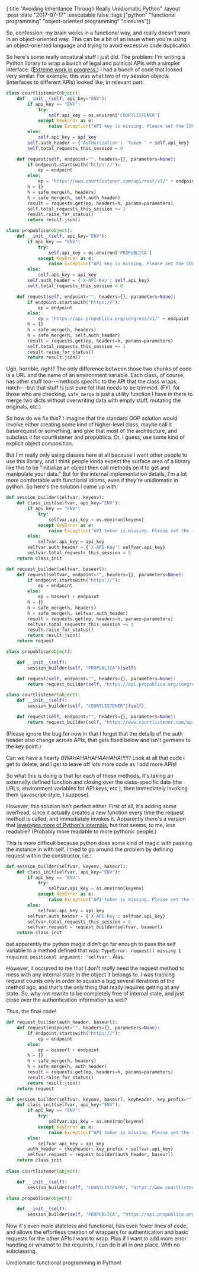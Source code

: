 {:title "Avoiding Inheritance Through Really Unidiomatic Python"
 :layout :post
 :date "2017-07-17"
 :executable false
 :tags  ["python" "functional programming" "object-oriented programming" "closures"]}
 
So, confession: my brain works in a functional way, and really doesn't work in an object-oriented way. This can be a bit of an issue when you're using an object-oriented language and trying to avoid excessive code duplication.  

So here's some really unnatural stuff I just did. The problem: I'm writing a Python library to wrap a bunch of legal and political APIs with a simpler interface. ([Extreme work in progress.](https://github.com/paultopia/lawpy))  I had a bunch of code that looked very similar. For example, this was what two of my session objects (interfaces to different APIs) looked like, in relevant part:

```python
class courtlistener(object):
    def __init__(self, api_key="ENV"):
        if api_key == "ENV":
            try:
                self.api_key = os.environ['COURTLISTENER']
            except KeyError as e:
                raise Exception("API key is missing. Please set the COURTLISTENER environment variable or pass the key to the session constructor.") from e
        else:
            self.api_key = api_key
        self.auth_header = {'Authorization': 'Token ' + self.api_key}
        self.total_requests_this_session = 0

    def request(self, endpoint="", headers={}, parameters=None):
        if endpoint.startswith("https://"):
            ep = endpoint
        else:
            ep = "https://www.courtlistener.com/api/rest/v3/" + endpoint
        h = {}
        h = safe_merge(h, headers)
        h = safe_merge(h, self.auth_header)
        result = requests.get(ep, headers=h, params=parameters)
        self.total_requests_this_session += 1
        result.raise_for_status()
        return result.json()

class propublica(object):
    def __init__(self, api_key="ENV"):
        if api_key == "ENV":
            try:
                self.api_key = os.environ['PROPUBLICA']
            except KeyError as e:
                raise Exception("API key is missing. Please set the COURTLISTENER environment variable or pass the key to the session constructor. You can get an API key directly from courtlistner.com by registering on their website.") from e
        else:
            self.api_key = api_key
        self.auth_header = {'X-API-Key': self.api_key}
        self.total_requests_this_session = 0

    def request(self, endpoint="", headers={}, parameters=None):
        if endpoint.startswith("https://"):
            ep = endpoint
        else:
            ep = "https://api.propublica.org/congress/v1/" + endpoint
        h = {}
        h = safe_merge(h, headers)
        h = safe_merge(h, self.auth_header)
        result = requests.get(ep, headers=h, params=parameters)
        self.total_requests_this_session += 1
        result.raise_for_status()
        return result.json()

```

Ugh, horrible, right?  The only difference between those two chunks of code is a URL and the name of an environment variable. Each class, of course, has other stuff too---methods specific to the API that the class wraps, natch---but that stuff is just pure fat that needs to be trimmed.  (FYI, for those who are checking, `safe_merge` is just a utility function I have in there to merge two dicts without overwriting data with empty stuff, mutating the originals, etc.)

So how do we fix this?  I imagine that the standard OOP solution would involve either creating some kind of higher-level class, maybe call it baserequest or something, and give that most of the architecture, and subclass it for courtlistener and propublica. Or, I guess, use some kind of explicit object composition. 

But I'm really only using classes here at all because I want other people to use this library, and I think people kinda expect the surface area of a library like this to be "initialize an object then call methods on it to get and manipulate your data." But for the internal implementation details, I'm a lot more comfortable with functional idioms, even if they're unidiomatic in python. So here's the solution I came up with: 

```python
def session_builder(selfvar, keyenv):
    def class_init(selfvar, api_key="ENV"):
        if api_key == "ENV":
            try:
                selfvar.api_key = os.environ[keyenv]
            except KeyError as e:
                raise Exception("API token is missing. Please set the {} environment variable or pass the token to the session constructor.".format(keyenv)) from e
        else:
            selfvar.api_key = api_key
        selfvar.auth_header = {'X-API-Key': selfvar.api_key}
        selfvar.total_requests_this_session = 0
    return class_init

def request_builder(selfvar, baseurl):
    def request(selfvar, endpoint="", headers={}, parameters=None):
        if endpoint.startswith("https://"):
            ep = endpoint
        else:
            ep = baseurl + endpoint
        h = {}
        h = safe_merge(h, headers)
        h = safe_merge(h, selfvar.auth_header)
        result = requests.get(ep, headers=h, params=parameters)
        selfvar.total_requests_this_session += 1
        result.raise_for_status()
        return result.json()
    return request

class propublica(object):

    def __init__(self):
        session_builder(self, "PROPUBLICA")(self)

    def request(self, endpoint="", headers={}, parameters=None):
        return request_builder(self, "https://api.propublica.org/congress/v1/")(self, endpoint, headers, parameters)

class courtlistener(object):
    def __init__(self):
        session_builder(self, "COURTLISTENER")(self)

    def request(self, endpoint="", headers={}, parameters=None):
        return request_builder(self, "https://www.courtlistener.com/api/rest/v3/")(self, endpoint, headers, parameters)
```

(Please ignore the bug for now in that I forgot that the details of the auth header also change across APIs, that gets fixed below and isn't germane to the key point.)

Can we have a hearty *BWAHAHAHAHAAHAHA!!!!!*?  Look at all that code I get to delete, and I get to leave off lots more code as I add more APIs! 

So what this is doing is that for each of these methods, it's taking an externally defined function and closing over the class-specific data (the URLs, environment variables for API keys, etc.), then immediately invoking them (javascript-style, I suppose). 

However, this solution isn't perfect either.  First of all, it's adding some overhead, since it actually creates a new function every time the request method is called, and immediately invokes it. Apparently there's a version that [leverages more of Python's internals](https://stackoverflow.com/a/38549072/4386239), but that seems, to me, less readable?  (Probably more readable to more pythonic people.)

This is more difficult because python does some kind of magic with passing the instance in with self.  I tried to go around the problem by defining request within the constructor, i.e.: 

```python
def session_builder(selfvar, keyenv, baseurl):
    def class_init(selfvar, api_key="ENV"):
        if api_key == "ENV":
            try:
                selfvar.api_key = os.environ[keyenv]
            except KeyError as e:
                raise Exception("API token is missing. Please set the {} environment variable or pass the token to the session constructor.".format(keyenv)) from e
        else:
            selfvar.api_key = api_key
        selfvar.auth_header = {'X-API-Key': selfvar.api_key}
        selfvar.total_requests_this_session = 0
        selfvar.request = request_builder(selfvar, baseurl)
    return class_init
```

but apparently the python magic didn't go far enough to pass the self variable to a method defined that way: `TypeError: request() missing 1 required positional argument: 'selfvar'`.  Alas.

However, it occurred to me that I don't *really* need the request method to mess with any internal state in the object it belongs to. I was tracking request counts only in order to squash a bug several iterations of the method ago, and that's the only thing that really requires getting at any state. So, why not rewrite to be completely free of internal state, and just close over the authentication information as well?

Thus, the final code! 

```python
def request_builder(auth_header, baseurl):
    def request(endpoint="", headers={}, parameters=None):
        if endpoint.startswith("https://"):
            ep = endpoint
        else:
            ep = baseurl + endpoint
        h = {}
        h = safe_merge(h, headers)
        h = safe_merge(h, auth_header)
        result = requests.get(ep, headers=h, params=parameters)
        result.raise_for_status()
        return result.json()
    return request

def session_builder(selfvar, keyenv, baseurl, keyheader, key_prefix=""):
    def class_init(selfvar, api_key="ENV"):
        if api_key == "ENV":
            try:
                selfvar.api_key = os.environ[keyenv]
            except KeyError as e:
                raise Exception("API token is missing. Please set the {} environment variable or pass the token to the session constructor.".format(keyenv)) from e
        else:
            selfvar.api_key = api_key
        auth_header = {keyheader: key_prefix + selfvar.api_key}
        selfvar.request = request_builder(auth_header, baseurl)
    return class_init
    
class courtlistener(object):

    def __init__(self):
        session_builder(self, "COURTLISTENER", "https://www.courtlistener.com/api/rest/v3/", 'Authorization', 'Token ')(self)

class propublica(object):

    def __init__(self):
        session_builder(self, "PROPUBLICA", "https://api.propublica.org/congress/v1/", 'X-API-Key')(self)
```

Now it's even more stateless and functional, has even fewer lines of code, and allows the effortless creation of wrappers for authentication and basic requests for the other APIs I want to wrap. Plus if I want to add more error handling or whatnot to the requests, I can do it all in one place.  With no subclassing. 

Unidiomatic functional programming in Python! 
